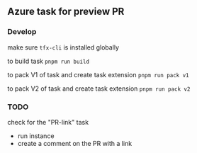 ## Azure task for preview PR

### Develop

make sure `tfx-cli` is installed globally

to build task
`pnpm run build`

to pack V1 of task and create task extension
`pnpm run pack v1`

to pack V2 of task and create task extension
`pnpm run pack v2`

### TODO

check for the "PR-link" task

- run instance
- create a comment on the PR with a link
